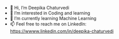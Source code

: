 - 👋 Hi, I’m Deepika Chaturvedi
- 👀 I’m interested in Coding and learning
- 🌱 I’m currently learning Machine Learning
- 📫 Feel free to reach me on 
      LinkedIn: https://wwww.linkedin.com/in/deepika-chaturvedi
